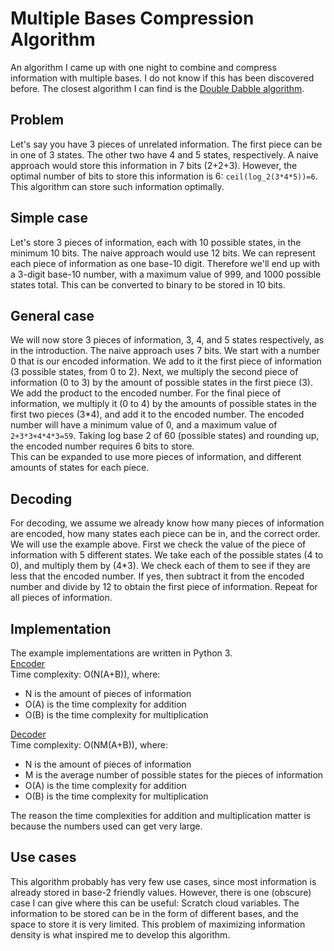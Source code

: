 # Multiple Bases Compression Algorithm
An algorithm I came up with one night to combine and compress information with multiple bases. I do not know if this has been discovered before. The closest algorithm I can find is the [Double Dabble algorithm](https://en.wikipedia.org/wiki/Double_dabble).

## Problem
Let's say you have 3 pieces of unrelated information. The first piece can be in one of 3 states. The other two have 4 and 5 states, respectively. A naive approach would store this information in 7 bits (2+2+3). However, the optimal number of bits to store this information is 6: `ceil(log_2(3*4*5))=6`. This algorithm can store such information optimally.

## Simple case
Let's store 3 pieces of information, each with 10 possible states, in the minimum 10 bits. The naive approach would use 12 bits. We can represent each piece of information as one base-10 digit. Therefore we'll end up with a 3-digit base-10 number, with a maximum value of 999, and 1000 possible states total. This can be converted to binary to be stored in 10 bits.

## General case
We will now store 3 pieces of information, 3, 4, and 5 states respectively, as in the introduction. The naive approach uses 7 bits. We start with a number 0 that is our encoded information. We add to it the first piece of information (3 possible states, from 0 to 2). Next, we multiply the second piece of information (0 to 3) by the amount of possible states in the first piece (3). We add the product to the encoded number. For the final piece of information, we multiply it (0 to 4) by the amounts of possible states in the first two pieces (3*4), and add it to the encoded number. The encoded number will have a minimum value of 0, and a maximum value of `2+3*3+4*4*3=59`. Taking log base 2 of 60 (possible states) and rounding up, the encoded number requires 6 bits to store.  
This can be expanded to use more pieces of information, and different amounts of states for each piece.

## Decoding
For decoding, we assume we already know how many pieces of information are encoded, how many states each piece can be in, and the correct order. We will use the example above. First we check the value of the piece of information with 5 different states. We take each of the possible states (4 to 0), and multiply them by (4*3). We check each of them to see if they are less that the encoded number. If yes, then subtract it from the encoded number and divide by 12 to obtain the first piece of information. Repeat for all pieces of information.

## Implementation
The example implementations are written in Python 3.  
[Encoder](https://github.com/Charlieee1/multiple-bases-compression-algorithm/blob/main/encoder.py)  
Time complexity: O(N(A+B)), where:  
- N is the amount of pieces of information
- O(A) is the time complexity for addition
- O(B) is the time complexity for multiplication

[Decoder](https://github.com/Charlieee1/multiple-bases-compression-algorithm/blob/main/decoder.py)  
Time complexity: O(NM(A+B)), where:  
- N is the amount of pieces of information
- M is the average number of possible states for the pieces of information
- O(A) is the time complexity for addition
- O(B) is the time complexity for multiplication

The reason the time complexities for addition and multiplication matter is because the numbers used can get very large.

## Use cases
This algorithm probably has very few use cases, since most information is already stored in base-2 friendly values. However, there is one (obscure) case I can give where this can be useful: Scratch cloud variables. The information to be stored can be in the form of different bases, and the space to store it is very limited. This problem of maximizing information density is what inspired me to develop this algorithm.

